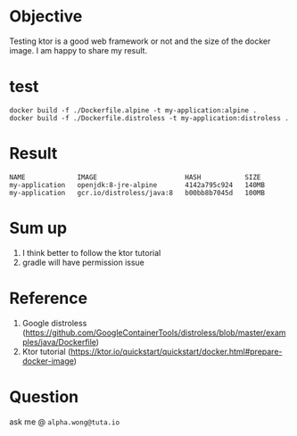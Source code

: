 # Objective
Testing ktor is a good web framework or not and the size of the docker image.
I am happy to share my result.

# test
```console
docker build -f ./Dockerfile.alpine -t my-application:alpine .
docker build -f ./Dockerfile.distroless -t my-application:distroless .
```

# Result
```console
NAME             IMAGE                      HASH           SIZE
my-application   openjdk:8-jre-alpine       4142a795c924   140MB
my-application   gcr.io/distroless/java:8   b00bb8b7045d   100MB
```

# Sum up
1. I think better to follow the ktor tutorial
1. gradle will have permission issue

# Reference
1. Google distroless (https://github.com/GoogleContainerTools/distroless/blob/master/examples/java/Dockerfile)
1. Ktor tutorial (https://ktor.io/quickstart/quickstart/docker.html#prepare-docker-image)

# Question
ask me @ `alpha.wong@tuta.io`